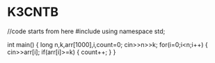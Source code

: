 # K3CNTB
//code starts from here
#include <iostream>
using namespace std;

int main() {
    long n,k,arr[1000],i,count=0;
    cin>>n>>k;
    for(i=0;i<n;i++)
    {
        cin>>arr[i];
        if(arr[i]>=k)
        {
            count++;
        }
    }
